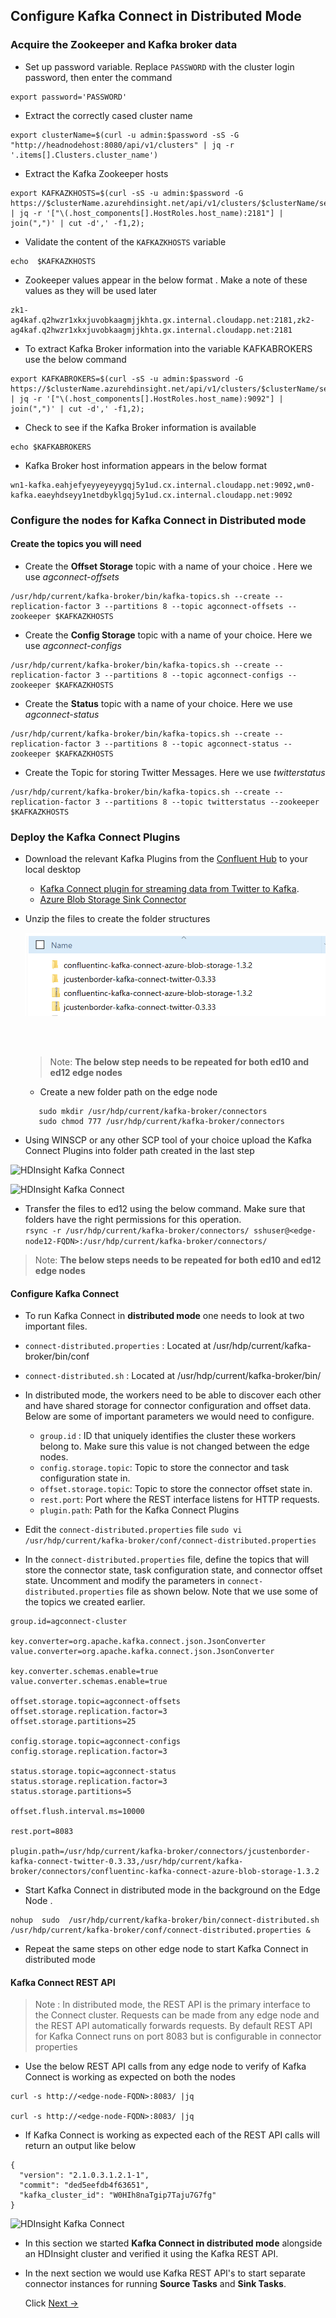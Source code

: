 ## Configure Kafka Connect in Distributed Mode


### Acquire the Zookeeper and Kafka broker data 

  - Set up password variable. Replace `PASSWORD` with the cluster login password, then enter the command
 ```
 export password='PASSWORD' 
```
   - Extract the correctly cased cluster name

```
export clusterName=$(curl -u admin:$password -sS -G "http://headnodehost:8080/api/v1/clusters" | jq -r '.items[].Clusters.cluster_name')
```

- Extract the Kafka Zookeeper hosts

```
export KAFKAZKHOSTS=$(curl -sS -u admin:$password -G https://$clusterName.azurehdinsight.net/api/v1/clusters/$clusterName/services/ZOOKEEPER/components/ZOOKEEPER_SERVER | jq -r '["\(.host_components[].HostRoles.host_name):2181"] | join(",")' | cut -d',' -f1,2);
```
- Validate the content of the `KAFKAZKHOSTS` variable
```
echo  $KAFKAZKHOSTS
```
- Zookeeper values appear in the below format . Make a note of these values as they will be used later
```
zk1-ag4kaf.q2hwzr1xkxjuvobkaagmjjkhta.gx.internal.cloudapp.net:2181,zk2-ag4kaf.q2hwzr1xkxjuvobkaagmjjkhta.gx.internal.cloudapp.net:2181
```

- To extract Kafka Broker information into the variable KAFKABROKERS use the below command

```
export KAFKABROKERS=$(curl -sS -u admin:$password -G https://$clusterName.azurehdinsight.net/api/v1/clusters/$clusterName/services/KAFKA/components/KAFKA_BROKER | jq -r '["\(.host_components[].HostRoles.host_name):9092"] | join(",")' | cut -d',' -f1,2);
```

- Check to see if the Kafka Broker information is available
```
echo $KAFKABROKERS
```
- Kafka Broker host information appears in the below format
```
wn1-kafka.eahjefyeyyeyeyygqj5y1ud.cx.internal.cloudapp.net:9092,wn0-kafka.eaeyhdseyy1netdbyklgqj5y1ud.cx.internal.cloudapp.net:9092
```


### Configure the nodes for Kafka Connect in Distributed mode


#### Create the topics you will need 

- Create the **Offset Storage** topic with a name of your choice . Here we use *agconnect-offsets*
```
/usr/hdp/current/kafka-broker/bin/kafka-topics.sh --create --replication-factor 3 --partitions 8 --topic agconnect-offsets --zookeeper $KAFKAZKHOSTS
```

- Create the **Config Storage** topic with a name of your choice. Here we use *agconnect-configs* 
```
/usr/hdp/current/kafka-broker/bin/kafka-topics.sh --create --replication-factor 3 --partitions 8 --topic agconnect-configs --zookeeper $KAFKAZKHOSTS
```
- Create the **Status** topic with a name of your choice. Here we use *agconnect-status* 
```
/usr/hdp/current/kafka-broker/bin/kafka-topics.sh --create --replication-factor 3 --partitions 8 --topic agconnect-status --zookeeper $KAFKAZKHOSTS
```

- Create the Topic for storing Twitter Messages. Here we use *twitterstatus*
```
/usr/hdp/current/kafka-broker/bin/kafka-topics.sh --create --replication-factor 3 --partitions 8 --topic twitterstatus --zookeeper $KAFKAZKHOSTS
```

### Deploy the Kafka Connect Plugins

- Download the relevant Kafka Plugins from the [Confluent Hub](https://www.confluent.io/hub/) to your local desktop 
     - [Kafka Connect plugin for streaming data from Twitter to Kafka](https://www.confluent.io/hub/jcustenborder/kafka-connect-twitter).
     - [Azure Blob Storage Sink Connector](https://www.confluent.io/hub/confluentinc/kafka-connect-azure-blob-storage)
- Unzip the files to create the folder structures

     ![HDInsight Kafka Connect](https://github.com/arnabganguly/Kafkaconnect/blob/master/images/pic9.png)
     
     <br />
     <br />
     
     > Note: **The below step needs to be repeated for both ed10 and ed12 edge nodes**
     -  Create a new folder path on the edge node
  ```
     sudo mkdir /usr/hdp/current/kafka-broker/connectors
     sudo chmod 777 /usr/hdp/current/kafka-broker/connectors 
     ``` 
- Using WINSCP or any other SCP tool of your choice upload the Kafka Connect Plugins into folder path created in the last step

![HDInsight Kafka Connect](https://github.com/arnabganguly/Kafkaconnect/blob/master/images/pic11.png)


![HDInsight Kafka Connect](https://github.com/arnabganguly/Kafkaconnect/blob/master/images/pic12.png)

- Transfer the files to ed12 using the below command. Make sure that folders have the right permissions for this operation.  
```rsync -r /usr/hdp/current/kafka-broker/connectors/ sshuser@<edge-node12-FQDN>:/usr/hdp/current/kafka-broker/connectors/```

 > Note: **The below steps needs to be repeated for both ed10 and ed12 edge nodes**

#### Configure Kafka Connect 

 - To run Kafka Connect in **distributed mode** one needs to look at two important files. 

  - `connect-distributed.properties` : Located at /usr/hdp/current/kafka-broker/bin/conf

  - `connect-distributed.sh` : Located at /usr/hdp/current/kafka-broker/bin/

    
- In distributed mode, the workers need to be able to discover each other and have shared storage for connector configuration and offset data. Below are some of important parameters we would need to configure. 
    
    - `group.id` : ID that uniquely identifies the cluster these workers belong to. Make sure this value is not changed between the edge nodes.
    -   `config.storage.topic`: Topic to store the connector and task configuration state in.
    -   `offset.storage.topic`: Topic to store the connector offset state in. 
    -   `rest.port`: Port where the REST interface listens for HTTP requests. 
    -  `plugin.path`: Path for the Kafka Connect Plugins 

- Edit the `connect-distributed.properties` file 
``` sudo vi /usr/hdp/current/kafka-broker/conf/connect-distributed.properties ```

- In the  `connect-distributed.properties`  file, define the topics that will store the connector state, task configuration state, and connector offset state. Uncomment and modify the parameters in `connect-distributed.properties`  file as shown below. Note that we use some of the topics we created earlier. 

```
group.id=agconnect-cluster

key.converter=org.apache.kafka.connect.json.JsonConverter
value.converter=org.apache.kafka.connect.json.JsonConverter

key.converter.schemas.enable=true
value.converter.schemas.enable=true

offset.storage.topic=agconnect-offsets
offset.storage.replication.factor=3
offset.storage.partitions=25

config.storage.topic=agconnect-configs
config.storage.replication.factor=3

status.storage.topic=agconnect-status
status.storage.replication.factor=3
status.storage.partitions=5

offset.flush.interval.ms=10000

rest.port=8083

plugin.path=/usr/hdp/current/kafka-broker/connectors/jcustenborder-kafka-connect-twitter-0.3.33,/usr/hdp/current/kafka-broker/connectors/confluentinc-kafka-connect-azure-blob-storage-1.3.2
```

- Start Kafka Connect in distributed mode in the background on the Edge Node . 
    
 ```
 nohup  sudo  /usr/hdp/current/kafka-broker/bin/connect-distributed.sh  /usr/hdp/current/kafka-broker/conf/connect-distributed.properties &
 ```

- Repeat the same steps on other edge node to start Kafka Connect in distributed mode
    
#### Kafka Connect REST API 

> Note : In distributed mode, the REST API is the primary interface to the Connect cluster. Requests can be made from any edge node and the  REST API automatically forwards requests. By default REST API for Kafka Connect runs on port 8083 but is configurable in connector properties

- Use the below REST API calls from any edge node to verify of Kafka Connect is working as expected on both the nodes  

```
curl -s http://<edge-node-FQDN>:8083/ |jq

curl -s http://<edge-node-FQDN>:8083/ |jq
```
- If Kafka Connect is working as expected each of the REST API calls will return an output like below 
```
{
  "version": "2.1.0.3.1.2.1-1",
  "commit": "ded5eefdb4f63651",
  "kafka_cluster_id": "W0HIh8naTgip7Taju7G7fg"
}
 ```
 
![HDInsight Kafka Connect](https://github.com/arnabganguly/Kafkaconnect/blob/master/images/pic14.png)
 - In this section we started **Kafka Connect in distributed mode** alongside an HDInsight cluster and verified it using the Kafka REST API. 
 
 - In the next section we would use Kafka REST API's to start separate connector instances for running **Source Tasks** and **Sink Tasks**.
 
   Click  [Next ->](https://github.com/arnabganguly/Kafkaconnect/blob/master/ConfigureKafkaConnectDistributed2.md)

<!--stackedit_data:
eyJoaXN0b3J5IjpbNTEwMDg2NzY4LC0xNTEzMDQ3ODk1LC0xMT
g0Mjc2NjM1LDgxNDAwODE2NywxNTYzODAxNzEsLTE1ODYxMzM5
ODAsNDk5MjI2MzEwLDEyNTkxMzIxNDAsLTk0MjA4MjQ2NF19
-->
